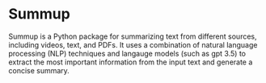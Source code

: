 # Summup

Summup is a Python package for summarizing text from different sources, including videos, text, and PDFs. It uses a combination of natural language processing (NLP) techniques and langauge models (such as gpt 3.5) to extract the most important information from the input text and generate a concise summary.